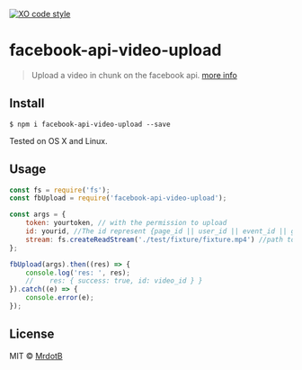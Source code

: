 [![XO code style](https://img.shields.io/badge/code_style-XO-5ed9c7.svg)](https://github.com/sindresorhus/xo)

# facebook-api-video-upload
> Upload a video in chunk on the facebook api. [more info](https://developers.facebook.com/docs/graph-api/video-uploads)

## Install
```
$ npm i facebook-api-video-upload --save
```
Tested on OS X and Linux.

## Usage
```javascript
const fs = require('fs');
const fbUpload = require('facebook-api-video-upload');

const args = {
	token: yourtoken, // with the permission to upload
	id: yourid, //The id represent {page_id || user_id || event_id || group_id}
	stream: fs.createReadStream('./test/fixture/fixture.mp4') //path to the video
};

fbUpload(args).then((res) => {
	console.log('res: ', res);
	//	  res: { success: true, id: video_id } }
}).catch((e) => {
	console.error(e);
});
```

## License
MIT © [MrdotB](https://github.com/MRdotB)
